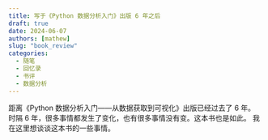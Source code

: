 ```yaml
---
title: 写于《Python 数据分析入门》出版 6 年之后
draft: true
date: 2024-06-07
authors: [mathew]
slug: "book_review"
categories:
  - 随笔
  - 回忆录
  - 书评
  - 数据分析
---
```


距离《Python 数据分析入门——从数据获取到可视化》出版已经过去了 6 年。
时隔 6 年，很多事情都发生了变化，也有很多事情没有变。这本书也是如此。
我在这里想谈谈这本书的一些事情。

<!-- more -->
